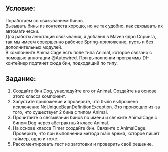 ## Условие:

Поработаем со связыванием бинов. <br />
Вызывать бины из контекста хорошо, но не так удобно, как связывать их автоматически. <br />
Для работы аннотаций связывания, я добавил в Maven ядро Cпринга, так мы имеем совершенно рабочее Spring-приложение, пусть и без дополнительных модулей. <br />
В компоненте AnimalCage есть поле типа Animal, которое связано с помощью аннотации @Autowired. При выполнении программы DI-контейнер подтянет сюда бин, подходящий по типу. <br />

## Задание:
1) Создайте бин Dog, унаследуйте его от Animal. Создайте на основе этого класса компонент. <br />
2) Запустите приложение и проверьте, что было выброшено исключение NoUniqueBeanDefinitionException. Это произошло из-за того, что существует 2 бина с типом Animal. <br />
3) Прочитайте о связывании бинов по имени и свяжите AnimalCage c бином Dog через абстрактный класс Animal. <br />
4) На основе класса Timer создайте бин. Свяжите с AnimalCage. Проверьте, что при выполнении метода main время, которое пишет таймер, одно и тоже. <br />
5) Раскоментировать тест из заготовки и проверить своё решение. <br />
